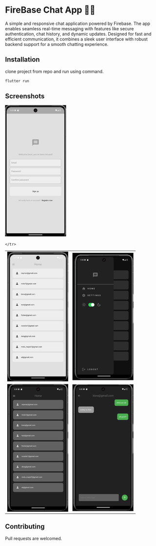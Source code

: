 # FireBase Chat App 💬🔥
A simple and responsive chat application powered by Firebase. The app enables seamless real-time messaging with features like secure authentication, chat history, and dynamic updates. Designed for fast and efficient communication, it combines a sleek user interface with robust backend support for a smooth chatting experience.


## Installation

clone project from repo and run using command.

```bash
flutter run
```

## Screenshots
<table>

<tr>
  <img src="https://github.com/kisra-7/firebase-chat-app/blob/9ea86a139f6a809ad931f975e45601226d229f15/Screenshot%202025-01-10%20055458.png" width="200" /></td>
    <td><img src="https://github.com/kisra-7/firebase-chat-app/blob/9ea86a139f6a809ad931f975e45601226d229f15/Screenshot%202025-01-10%20055807.png" width="200" /></td>
    <td> <img src="https://github.com/kisra-7/firebase-chat-app/blob/9ea86a139f6a809ad931f975e45601226d229f15/Screenshot%202025-01-10%20055825.png" width="200" /></td>
    
    </tr>
<tr>    
  
  
   <td> <img src="https://github.com/kisra-7/firebase-chat-app/blob/9ea86a139f6a809ad931f975e45601226d229f15/Screenshot%202025-01-10%20055836.png" width="200" /></td>
   <td> <img src="https://github.com/kisra-7/firebase-chat-app/blob/9ea86a139f6a809ad931f975e45601226d229f15/Screenshot%202025-01-10%20060036.png" width="200" /></td>
  
</tr>




</table>

## Contributing
Pull requests are welcomed.

